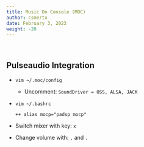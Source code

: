 ```yaml
---
title: Music On Console (MOC)
author: csmertx
date: February 3, 2023
weight: -20
---
```


<br />

## Pulseaudio Integration

- ```vim ~/.moc/config```

    - Uncomment: ```SoundDriver = OSS, ALSA, JACK```

- ```vim ~/.bashrc```

    ```
    ++ alias mocp="padsp mocp"
    ```

- Switch mixer with key: ```x```

- Change volume with: ```,``` and ```.```
